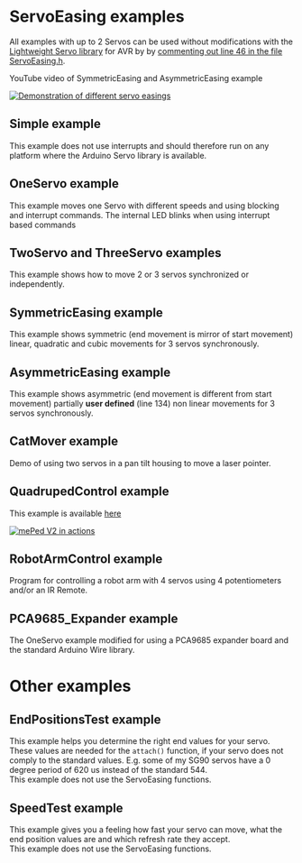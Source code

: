 # ServoEasing examples
All examples with up to 2 Servos can be used without modifications with the [Lightweight Servo library](https://github.com/ArminJo/LightweightServo)
for AVR by by [commenting out line 46 in the file ServoEasing.h](https://github.com/ArminJo/ServoEasing#using-the-included-lightweight-servo-library).

YouTube video of SymmetricEasing and AsymmetricEasing example

[![Demonstration of different servo easings](https://i.ytimg.com/vi/fC9uxdOBhfA/hqdefault.jpg)](https://www.youtube.com/watch?v=fC9uxdOBhfA)

## Simple example
This example does not use interrupts and should therefore run on any platform where the Arduino Servo library is available.

## OneServo example
This example moves one Servo with different speeds and using blocking and interrupt commands. The internal LED blinks when using interrupt based commands

## TwoServo and ThreeServo examples
This example shows how to move 2 or 3 servos synchronized or independently.

## SymmetricEasing example
This example shows symmetric (end movement is mirror of start movement) linear, quadratic and cubic movements for 3 servos synchronously.

## AsymmetricEasing example
This example shows asymmetric (end movement is different from start movement) partially **user defined** (line 134) non linear movements for 3 servos synchronously.

## CatMover example
Demo of using two servos in a pan tilt housing to move a laser pointer.

## QuadrupedControl example
This example is available [here](https://github.com/ArminJo/QuadrupedControl)

[![mePed V2 in actions](https://i.ytimg.com/vi/cLgj_sr7f1o/hqdefault.jpg)](https://youtu.be/cLgj_sr7f1o)

## RobotArmControl example
Program for controlling a robot arm with 4 servos using 4 potentiometers and/or an IR Remote.

## PCA9685_Expander example
The OneServo example modified for using a PCA9685 expander board and the standard Arduino Wire library.

# Other examples

## EndPositionsTest example
This example helps you determine the right end values for your servo.<br/>
These values are needed for the `attach()` function, if your servo does not comply to the standard values.
E.g. some of my SG90 servos have a 0 degree period of 620 us instead of the standard 544.<br/>
This example does not use the ServoEasing functions.

## SpeedTest example
This example gives you a feeling how fast your servo can move, what the end position values are and which refresh rate they accept.<br/>
This example does not use the ServoEasing functions.